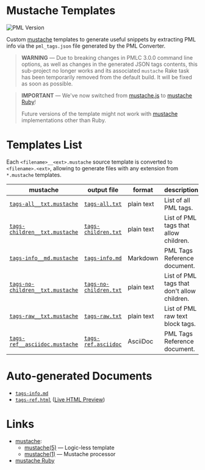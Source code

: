 # Mustache Templates

![PML Version][PML badge]

Custom [mustache] templates to generate useful snippets by extracting PML info via the `pml_tags.json` file generated by the PML Converter.

> **WARNING** — Due to breaking changes in PMLC 3.0.0 command line options, as well as changes in the generated JSON tags contents, this sub-project no longer works and its associated `mustache` Rake task has been temporarily removed from the default build.
> It will be fixed as soon as possible.

<!-- separator -->

> **IMPORTANT** — We've now switched from [mustache.js] to [mustache Ruby]!
>
> Future versions of the template might not work with [mustache] implementations other than Ruby.


# Templates List

Each `<filename>__<ext>.mustache` source template is converted to `<filename>.<ext>`, allowing to generate files with any extension from `*.mustache` templates.

|                     mustache                    |              output file              |   format   |                 description                 |
|-------------------------------------------------|---------------------------------------|------------|---------------------------------------------|
| [`tags-all__txt.mustache`][t-all.m]             | [`tags-all.txt`][t-all.t]             | plain text | List of all PML tags.                       |
| [`tags-children__txt.mustache`][t-child.m]      | [`tags-children.txt`][t-child.t]      | plain text | List of PML tags that allow children.       |
| [`tags-info__md.mustache`][t-info.m]            | [`tags-info.md`][t-info.t]            | Markdown   | PML Tags Reference document.                |
| [`tags-no-children__txt.mustache`][t-nochild.m] | [`tags-no-children.txt`][t-nochild.t] | plain text | List of PML tags that don't allow children. |
| [`tags-raw__txt.mustache`][t-raw.m]             | [`tags-raw.txt`][t-raw.t]             | plain text | List of PML raw text block tags.            |
| [`tags-ref__asciidoc.mustache`][t-ref.m]        | [`tags-ref.asciidoc`][t-ref.t]        | AsciiDoc   | PML Tags Reference document.                |


# Auto-generated Documents

- [`tags-info.md`][t-info.t]
- [`tags-ref.html`][t-ref.html] ([Live HTML Preview][t-ref.live])


# Links

- [mustache]:
    + [mustache(5)] — Logic-less template
    + [mustache(1)] — Mustache processor
- [mustache Ruby]

<!-----------------------------------------------------------------------------
                               REFERENCE LINKS
------------------------------------------------------------------------------>

[mustache]: https://mustache.github.io "Mustache website"
[mustache(5)]: https://mustache.github.io/mustache.5.html "mustache(5) Logic-less template"
[mustache(1)]: https://mustache.github.io/mustache.1.html "mustache(1) Mustache processor"

[mustache.js]: https://www.npmjs.com/package/mustache "Visit mustache.js page at NPM"
[mustache Ruby]: https://github.com/mustache/mustache "Visit mustache Ruby gem repository"

<!-- project files -->

[t-all.m]: ./tags-all__txt.mustache "View mustache template"
[t-all.t]: ./tags-all.txt "View generated plaintext file"

[t-child.m]: ./tags-children__txt.mustache "View mustache template"
[t-child.t]: ./tags-children.txt "View generated plaintext file"

[t-info.m]: ./tags-info__md.mustache "View mustache template"
[t-info.t]: ./tags-info.md "View generated Markdown document"

[t-ref.m]: ./tags-ref__asciidoc.mustache "View mustache template"
[t-ref.t]: ./tags-ref.asciidoc "View generated AsciiDoc document"
[t-ref.html]: ./tags-ref.html "View generated HTML document (local link)"
[t-ref.live]: https://htmlpreview.github.io/?https://github.com/tajmone/pml-playground/blob/master/mustache/tags-ref.html "Live HTML Preview"

[t-nochild.m]: ./tags-no-children__txt.mustache "View mustache template"
[t-nochild.t]: ./tags-no-children.txt "View generated plaintext file"

[t-raw.m]: ./tags-raw__txt.mustache "View mustache template"
[t-raw.t]: ./tags-raw.txt "View generated plaintext file"


<!-- badges -->

[PML badge]: https://img.shields.io/badge/PML-3.1.0-yellow "Supported PML version"

<!-- EOF -->
